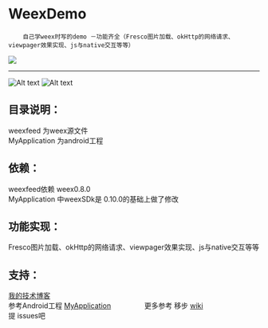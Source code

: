 # WeexDemo

```
    自己学weex时写的demo －功能齐全（Fresco图片加载、okHttp的网络请求、viewpager效果实现、js与native交互等等）
```

<img src='https://travis-ci.org/elvishew/xLog.svg?branch=master'/>

---


![Alt text](https://github.com/wangweiqi23/WeexDemo/blob/master/photo/page1.jpg)     ![Alt text](https://github.com/wangweiqi23/WeexDemo/blob/master/photo/page2.jpg)


## 目录说明：
weexfeed 为weex源文件      
MyApplication 为android工程

## 依赖：
weexfeed依赖 weex0.8.0     
MyApplication 中weexSDk是 0.10.0的基础上做了修改

## 功能实现：
Fresco图片加载、okHttp的网络请求、viewpager效果实现、js与native交互等等

## 支持：
[我的技术博客](http://www.jianshu.com/u/884c2e4b6e38)  
参考Android工程 [MyApplication](https://github.com/wangweiqi23/WeexDemo/tree/master/MyApplication)                 
更多参考 移步 [wiki](https://github.com/wangweiqi23/WeexDemo/wiki)                 
提 issues吧                      
